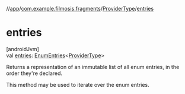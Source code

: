 //[app](../../../index.md)/[com.example.filmosis.fragments](../index.md)/[ProviderType](index.md)/[entries](entries.md)

# entries

[androidJvm]\
val [entries](entries.md): [EnumEntries](https://kotlinlang.org/api/latest/jvm/stdlib/kotlin.enums/-enum-entries/index.html)&lt;[ProviderType](index.md)&gt;

Returns a representation of an immutable list of all enum entries, in the order they're declared.

This method may be used to iterate over the enum entries.
